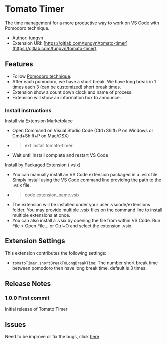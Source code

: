 # Tomato Timer

The time management for a more productive way to work on VS Code with Pomodoro technique.

* Author: tungvn
* Extension URI: [https://gitlab.com/tungvn/tomato-timer](https://gitlab.com/tungvn/tomato-timer)

## Features

* Follow [Pomodoro technique](https://en.wikipedia.org/wiki/Pomodoro_Technique).
* After each pomodoro, we have a short break. We have long break in 1 times each 3 (can be customized) short break times.
* Extension show a count down clock and name of process.
* Extension will show an information box to announce.

### Install instructions

Install via Extension Marketplace
- Open Command on Visual Studio Code (Ctrl+Shift+P on Windows or Cmd+Shift+P on Mac/OSX)
- > ext install tomato-timer
- Wait until install complete and restart VS Code

Install by Packaged Extension (.vsix)
- You can manually install an VS Code extension packaged in a .vsix file. Simply install using the VS Code command line providing the path to the .vsix file.
- >code extension_name.vsix
- The extension will be installed under your user .vscode/extensions folder. You may provide multiple .vsix files on the command line to install multiple extensions at once.
- You can also install a .vsix by opening the file from within VS Code. Run File > Open File... or Ctrl+O and select the extension .vsix.

## Extension Settings

This extension contributes the following settings:

* `tomatoTimer.shortBreakToLongBreakTime`: The number short break time between pomodoro then have long break time, default is 3 times.

## Release Notes

### 1.0.0 First commit

Initial release of Tomato Timer

## Issues

Need to be improve or fix the bugs, click [here](https://gitlab.com/tungvn/tomato-timer/issues/new)
